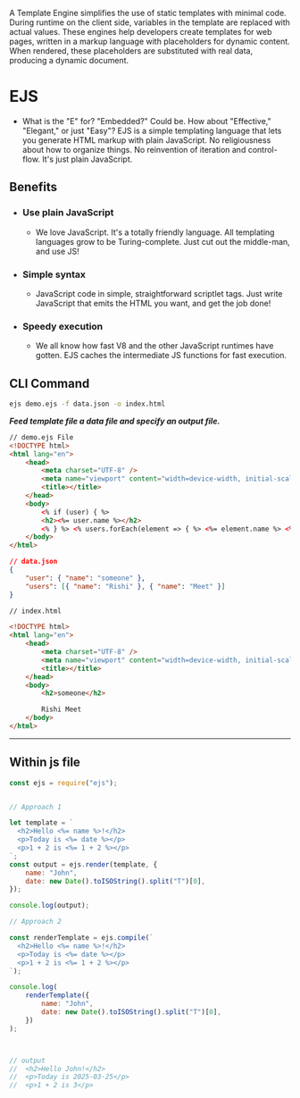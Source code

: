 A Template Engine simplifies the use of static templates with minimal code. During runtime on the client side, variables in the template are replaced with actual values. These engines help developers create templates for web pages, written in a markup language with placeholders for dynamic content. When rendered, these placeholders are substituted with real data, producing a dynamic document.

# EJS

- What is the "E" for? "Embedded?" Could be. How about "Effective," "Elegant," or just "Easy"? EJS is a simple templating language that lets you generate HTML markup with plain JavaScript. No religiousness about how to organize things. No reinvention of iteration and control-flow. It's just plain JavaScript.

## Benefits

- ### Use plain JavaScript
	- We love JavaScript. It's a totally friendly language. All templating languages grow to be Turing-complete. Just cut out the middle-man, and use JS!
- ### Simple syntax
	- JavaScript code in simple, straightforward scriptlet tags. Just write JavaScript that emits the HTML you want, and get the job done!
- ### Speedy execution
	- We all know how fast V8 and the other JavaScript runtimes have gotten. EJS caches the intermediate JS functions for fast execution.

## CLI Command

```bash
ejs demo.ejs -f data.json -o index.html
```
***Feed template file  a data file and specify an output file.***

```html
// demo.ejs File
<!DOCTYPE html>
<html lang="en">
	<head>
		<meta charset="UTF-8" />
		<meta name="viewport" content="width=device-width, initial-scale=1.0" />
		<title></title>
	</head>
	<body>
		<% if (user) { %>
		<h2><%= user.name %></h2>
		<% } %> <% users.forEach(element => { %> <%= element.name %> <% }); %>
	</body>
</html>

```

```json
// data.json
{
	"user": { "name": "someone" },
	"users": [{ "name": "Rishi" }, { "name": "Meet" }]
}
```

```html
// index.html

<!DOCTYPE html>
<html lang="en">
	<head>
		<meta charset="UTF-8" />
		<meta name="viewport" content="width=device-width, initial-scale=1.0" />
		<title></title>
	</head>
	<body>
		<h2>someone</h2>

		Rishi Meet
	</body>
</html>

```


---


## Within js file

```js
const ejs = require("ejs");


// Approach 1

let template = `
  <h2>Hello <%= name %>!</h2>
  <p>Today is <%= date %></p>
  <p>1 + 2 is <%= 1 + 2 %></p>
`;
const output = ejs.render(template, {
	name: "John",
	date: new Date().toISOString().split("T")[0],
});

console.log(output);

// Approach 2

const renderTemplate = ejs.compile(`
  <h2>Hello <%= name %>!</h2>
  <p>Today is <%= date %></p>
  <p>1 + 2 is <%= 1 + 2 %></p>
`);

console.log(
	renderTemplate({
		name: "John",
		date: new Date().toISOString().split("T")[0],
	})
);



// output
//	<h2>Hello John!</h2>
//	<p>Today is 2025-03-25</p>
//	<p>1 + 2 is 3</p>
```